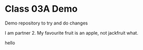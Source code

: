 # Class 03A Demo

Demo repository to try and do changes

I am partner 2. My favourite fruit is an apple, not jackfruit what.

hello
